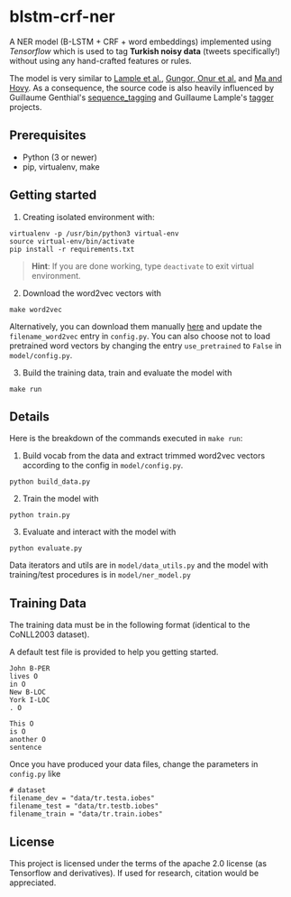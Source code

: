 # blstm-crf-ner

A NER model (B-LSTM + CRF + word embeddings) implemented using *Tensorflow* which is used to tag **Turkish noisy data** (tweets specifically!) without using any hand-crafted features or rules. 

The model is very similar to [Lample et al.](https://arxiv.org/abs/1603.01360), [Gungor, Onur et al.](https://arxiv.org/pdf/1706.00506.pdf) and [Ma and Hovy](https://arxiv.org/pdf/1603.01354.pdf). As a consequence, the source code is also heavily influenced by Guillaume Genthial's [sequence_tagging](https://github.com/guillaumegenthial/sequence_tagging) and Guillaume Lample's [tagger](https://github.com/glample/tagger) projects. 

## Prerequisites

* Python (3 or newer)
* pip, virtualenv, make

## Getting started

1. Creating isolated environment with:

```
virtualenv -p /usr/bin/python3 virtual-env
source virtual-env/bin/activate
pip install -r requirements.txt
```

> **Hint**: If you are done working, type `deactivate` to exit virtual environment.

2. Download the word2vec vectors with

```
make word2vec
```

Alternatively, you can download them manually [here](http://tabilab.cmpe.boun.edu.tr/projects/ttner/TweetNER.zip) and update the `filename_word2vec` entry in `config.py`. You can also choose not to load pretrained word vectors by changing the entry `use_pretrained` to `False` in `model/config.py`.

3. Build the training data, train and evaluate the model with

```
make run
```

## Details

Here is the breakdown of the commands executed in `make run`:

1. Build vocab from the data and extract trimmed word2vec vectors according to the config in `model/config.py`.

```
python build_data.py
```

2. Train the model with

```
python train.py
```


3. Evaluate and interact with the model with

```
python evaluate.py
```

Data iterators and utils are in `model/data_utils.py` and the model with training/test procedures is in `model/ner_model.py`

## Training Data

The training data must be in the following format (identical to the CoNLL2003 dataset).

A default test file is provided to help you getting started.

```
John B-PER
lives O
in O
New B-LOC
York I-LOC
. O

This O
is O
another O
sentence
```

Once you have produced your data files, change the parameters in `config.py` like

```
# dataset
filename_dev = "data/tr.testa.iobes"
filename_test = "data/tr.testb.iobes"
filename_train = "data/tr.train.iobes"
```

## License

This project is licensed under the terms of the apache 2.0 license (as Tensorflow and derivatives). If used for research, citation would be appreciated.

